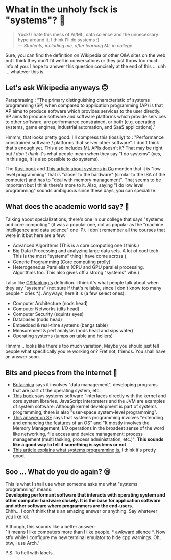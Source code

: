 # What in the unholy fsck is "systems"? 🔮
> Yuck! I hate this mess of AI/ML, data science and the unnecessary hype around it. I think I'll do systems :)  
> &mdash; <cite>Students, including me, after learning ML in college</cite>

Sure, you can find the definition on Wikipedia or other Q&A sites on the web but I think they don't fit well in conversations or they just throw too much info at you. I hope to answer this question concisely at the end of this … uhh … whatever this is.

## Let's ask Wikipedia anyways 🙃
Paraphrasing : "The primary distinguishing characteristic of systems programming (SP) when compared to application programming (AP) is that AP aims to produce software which provides services to the user directly.
SP aims to produce software and software platforms which provide services to other software, are performance constrained, or both (e.g. operating systems, game engines, industrial automation, and SaaS applications)."

Hmmm, that looks pretty good. I'll compress this (lossily) to : "Performance constrained software / platforms that server other software". I don't think that's enough yet. This also includes [ML APIs](https://www.perspectiveapi.com/) doesn't it? That may be right but *I don't think* it's what people mean when they say "I do systems" (yes, in this age, it is also possible to *do* systems).

The [Rust book](https://doc.rust-lang.org/book/foreword.html) and [This article about systems in Go](https://golangdocs.com/system-programming-in-go-1) mention that it is "low level programming" that is "closer to the hardware" (similar to the ISA of the computer) and has to "deal with memory management". That seems to be important but I think there's more to it. Also, saying "I do low level programming" sounds ambiguous since these days, you can specialize.

## What does the academic world say? 🧐
Talking about specializations, there's one in our college that says "systems and core computing" (it was a popular one, not as popular as the "machine intelligence and data science" one :P). I don't remember all the courses that were in it but here are a few:
* Advanced Algorithms (This is a core computing one I think.)
* Big Data (Processing and analyzing large data sets. A lot of cool tech. This is the most "systems" thing I have come across.)
* Generic Programming (Core computing prolly)
* Heterogeneous Parallelism (CPU and GPU parallel processing. Algorithms too. This also gives off a strong "systems" vibe.)

I also like [CSRanking's](https://csrankings.org) definition. I think it's what people talk about when they say "systems" (not sure if that's reliable, since I don't know too many people \* cries \*.). Anyways, here it is (a few select ones):
* Computer Architecture (nods head)
* Computer Networks (tilts head)
* Computer Security (squints eyes)
* Databases (nods head)
* Embedded & real-time systems (bangs table)
* Measurement & perf analysis (nods head and sips water)
* Operating systems (jumps on table and hollers)

Hmmm .. looks like there's too much variation. Maybe you should just tell people what specifically you're working on? Fret not, friends. You shall have an answer soon.

## Bits and pieces from the internet 🍬
* [Britannica](https://www.britannica.com/technology/systems-programming) says it involves "data management", developing programs that are part of the operating system, etc.
* [This book](https://g.co/kgs/1dzUSy) says systems software "interfaces directly with the kernel and core system libraries. JavaScript interpreters and the JVM are examples of system software. Although kernel development is part of systems programming, there is also "user-space system-level programming".
* [This answer on SE](https://softwareengineering.stackexchange.com/a/151627) says that systems programming involves "extending and enhancing the features of an OS" and "It mostly involves the Memory Management; I/O operations in the broadest sense of the word like networking, file access and device management; process management (multi tasking, process administration, etc.)". **This sounds like a good way to tell if something is systems or not**.
* [This article explains what systems programming is.](https://hackernoon.com/systems-programming-d5917e41353f) I think it's pretty good.

## Soo … What do you do again? 😪
This is what I shall use when someone asks me what "systems programming" means:  
**Developing performant software that interacts with operating system and other computer hardware closely. It is the base for application software and other software where programmers are the end-users.**.  
Ehhh… I don't think that's an amazing answer or anything. Say whatever you like lol.

Although, this sounds like a better answer:  
"It means I like computers more than I like people. \* awkward silence \*. Now stfu while I configure my new terminal emulator to hide cpp warnings. Oh, btw, I use Arch."

P.S. To hell with labels.
